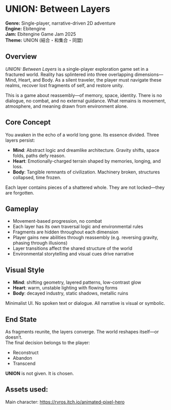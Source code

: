 # UNION: Between Layers

**Genre:** Single-player, narrative-driven 2D adventure  
**Engine:** Ebitengine  
**Jam:** Ebitengine Game Jam 2025  
**Theme:** UNION (結合・和集合・同盟)

## Overview

_UNION: Between Layers_ is a single-player exploration game set in a fractured world. Reality has splintered into three overlapping dimensions—Mind, Heart, and Body. As a silent traveler, the player must navigate these realms, recover lost fragments of self, and restore unity.

This is a game about reassembly—of memory, space, identity. There is no dialogue, no combat, and no external guidance. What remains is movement, atmosphere, and meaning drawn from environment alone.

## Core Concept

You awaken in the echo of a world long gone. Its essence divided. Three layers persist:

- **Mind**: Abstract logic and dreamlike architecture. Gravity shifts, space folds, paths defy reason.
- **Heart**: Emotionally-charged terrain shaped by memories, longing, and loss.
- **Body**: Tangible remnants of civilization. Machinery broken, structures collapsed, time frozen.

Each layer contains pieces of a shattered whole. They are not locked—they are forgotten.

## Gameplay

- Movement-based progression, no combat
- Each layer has its own traversal logic and environmental rules
- Fragments are hidden throughout each dimension
- Player gains new abilities through reassembly (e.g. reversing gravity, phasing through illusions)
- Layer transitions affect the shared structure of the world
- Environmental storytelling and visual cues drive narrative

## Visual Style

- **Mind**: shifting geometry, layered patterns, low-contrast glow
- **Heart**: warm, unstable lighting with flowing forms
- **Body**: decayed industry, static shadows, metallic ruins

Minimalist UI. No spoken text or dialogue. All narrative is visual or symbolic.

## End State

As fragments reunite, the layers converge. The world reshapes itself—or doesn’t.  
The final decision belongs to the player:

- Reconstruct
- Abandon
- Transcend

**UNION** is not given. It is chosen.

## Assets used:

Main character: https://rvros.itch.io/animated-pixel-hero
